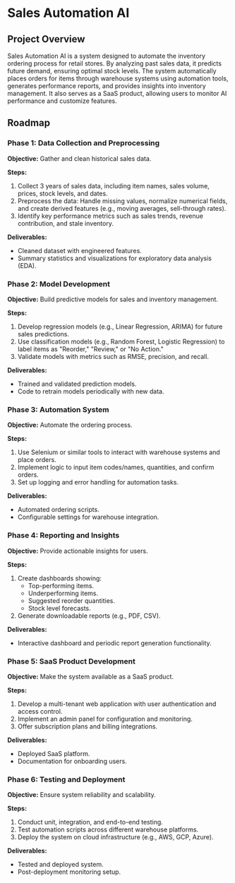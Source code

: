 # Sales Automation AI

## Project Overview

Sales Automation AI is a system designed to automate the inventory ordering process for retail stores. By analyzing past sales data, it predicts future demand, ensuring optimal stock levels. The system automatically places orders for items through warehouse systems using automation tools, generates performance reports, and provides insights into inventory management. It also serves as a SaaS product, allowing users to monitor AI performance and customize features.

## Roadmap

### Phase 1: Data Collection and Preprocessing

**Objective:** Gather and clean historical sales data.

**Steps:**
1. Collect 3 years of sales data, including item names, sales volume, prices, stock levels, and dates.
2. Preprocess the data: Handle missing values, normalize numerical fields, and create derived features (e.g., moving averages, sell-through rates).
3. Identify key performance metrics such as sales trends, revenue contribution, and stale inventory.

**Deliverables:**
- Cleaned dataset with engineered features.
- Summary statistics and visualizations for exploratory data analysis (EDA).

### Phase 2: Model Development

**Objective:** Build predictive models for sales and inventory management.

**Steps:**
1. Develop regression models (e.g., Linear Regression, ARIMA) for future sales predictions.
2. Use classification models (e.g., Random Forest, Logistic Regression) to label items as "Reorder," "Review," or "No Action."
3. Validate models with metrics such as RMSE, precision, and recall.

**Deliverables:**
- Trained and validated prediction models.
- Code to retrain models periodically with new data.

### Phase 3: Automation System

**Objective:** Automate the ordering process.

**Steps:**
1. Use Selenium or similar tools to interact with warehouse systems and place orders.
2. Implement logic to input item codes/names, quantities, and confirm orders.
3. Set up logging and error handling for automation tasks.

**Deliverables:**
- Automated ordering scripts.
- Configurable settings for warehouse integration.

### Phase 4: Reporting and Insights

**Objective:** Provide actionable insights for users.

**Steps:**
1. Create dashboards showing:
   - Top-performing items.
   - Underperforming items.
   - Suggested reorder quantities.
   - Stock level forecasts.
2. Generate downloadable reports (e.g., PDF, CSV).

**Deliverables:**
- Interactive dashboard and periodic report generation functionality.

### Phase 5: SaaS Product Development

**Objective:** Make the system available as a SaaS product.

**Steps:**
1. Develop a multi-tenant web application with user authentication and access control.
2. Implement an admin panel for configuration and monitoring.
3. Offer subscription plans and billing integrations.

**Deliverables:**
- Deployed SaaS platform.
- Documentation for onboarding users.

### Phase 6: Testing and Deployment

**Objective:** Ensure system reliability and scalability.

**Steps:**
1. Conduct unit, integration, and end-to-end testing.
2. Test automation scripts across different warehouse platforms.
3. Deploy the system on cloud infrastructure (e.g., AWS, GCP, Azure).

**Deliverables:**
- Tested and deployed system.
- Post-deployment monitoring setup.
